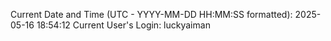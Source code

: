 Current Date and Time (UTC - YYYY-MM-DD HH:MM:SS formatted): 2025-05-16 18:54:12
Current User's Login: luckyaiman
